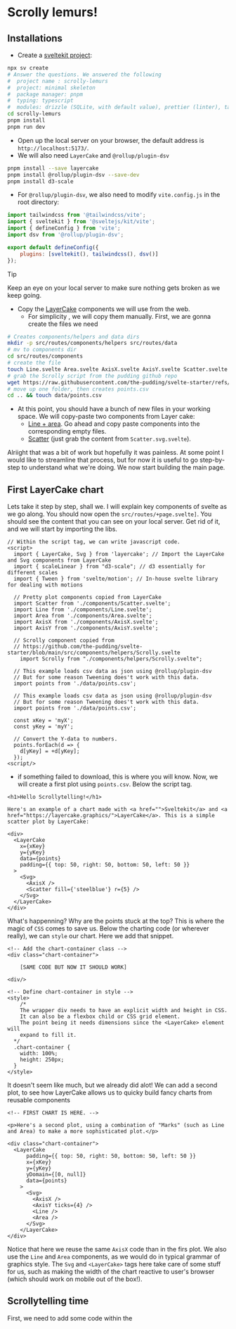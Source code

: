 # Scrolly lemurs!

## Installations

- Create a [sveltekit project](https://svelte.dev/docs/svelte/getting-started): 

```bash
npx sv create 
# Answer the questions. We answered the following
#  project name : scrolly-lemurs
#  project: minimal skeleton
#  package manager: pnpm
#  typing: typescript 
#  modules: drizzle (SQLite, with default value), prettier (linter), tailwind (maybe we'll use it), vercel adapter (for deployment)
cd scrolly-lemurs
pnpm install
pnpm run dev
```
- Open up the local server on your browser, the default address is `http://localhost:5173/`.
- We will also need `LayerCake` and `@rollup/plugin-dsv`
```bash
pnpm install --save layercake
pnpm install @rollup/plugin-dsv --save-dev
pnpm install d3-scale
```
- For `@rollup/plugin-dsv`, we also need to modify `vite.config.js` in the root directory:
```js
import tailwindcss from '@tailwindcss/vite';
import { sveltekit } from '@sveltejs/kit/vite';
import { defineConfig } from 'vite';
import dsv from '@rollup/plugin-dsv';

export default defineConfig({
	plugins: [sveltekit(), tailwindcss(), dsv()]
});
```
> [!TIP]
> Keep an eye on your local server to make sure nothing gets broken as we keep going.
- Copy the [LayerCake](https://layercake.graphics/) components we will use from the web.
  - For simplicity , we will copy them manually. First, we are gonna create the files we need
```bash 
# Creates components/helpers and data dirs
mkdir -p src/routes/components/helpers src/routes/data
# mv to components dir
cd src/routes/components
# create the file
touch Line.svelte Area.svelte AxisX.svelte AxisY.svelte Scatter.svelte
# grab the Scrolly script from the pudding github repo
wget https://raw.githubusercontent.com/the-pudding/svelte-starter/refs/heads/main/src/components/helpers/Scrolly.svelte -O helpers/Scrolly.svelte
# move up one folder, then creates points.csv
cd .. && touch data/points.csv
```
- At this point, you should have a bunch of new files in your working space. We will copy-paste two components from Layer cake:
  - [Line + area](https://layercake.graphics/example/Line). Go ahead and copy paste components into the corresponding empty files.
  - [Scatter](https://layercake.graphics/example/Scatter) (just grab the content from `Scatter.svg.svelte`).

Alriight that was a bit of work but hopefully it was painless. At some point I would like to streamline that process, but for now it is useful to go step-by-step to understand what we're doing. We now start building the main page.

## First LayerCake chart

Lets take it step by step, shall we. I will explain key components of svelte as we go along. You should now open the `src/routes/+page.svelte]`. You should see the content that you can see on your local server. Get rid of it, and we will start by importing the libs.
```svelte
// Within the script tag, we can write javascript code.
<script>
  import { LayerCake, Svg } from 'layercake'; // Import the LayerCake and Svg components from LayerCake
  import { scaleLinear } from "d3-scale"; // d3 essentially for different scales
  import { Tween } from 'svelte/motion'; // In-house svelte library for dealing with motions

  // Pretty plot components copied from LayerCake
  import Scatter from './components/Scatter.svelte';
  import Line from './components/Line.svelte';
  import Area from './components/Area.svelte';
  import AxisX from './components/AxisX.svelte';
  import AxisY from './components/AxisY.svelte';

  // Scrolly component copied from 
  // https://github.com/the-pudding/svelte-starter/blob/main/src/components/helpers/Scrolly.svelte
	import Scrolly from "./components/helpers/Scrolly.svelte";
  
  // This example loads csv data as json using @rollup/plugin-dsv
  // But for some reason Tweening does't work with this data.
  import points from './data/points.csv';

  // This example loads csv data as json using @rollup/plugin-dsv
  // But for some reason Tweening does't work with this data.
  import points from './data/points.csv';
  
  const xKey = 'myX';
  const yKey = 'myY';

  // Convert the Y-data to numbers.
  points.forEach(d => {
    d[yKey] = +d[yKey];
  });
<script/>
```
- if something failed to download, this is where you will know. Now, we will create a first plot using `points.csv`. Below the script tag.

```svelte
<h1>Hello Scrollytelling!</h1>

Here's an example of a chart made with <a href="">Sveltekit</a> and <a href="https://layercake.graphics/">LayerCake</a>. This is a simple scatter plot by LayerCake:

<div>
  <LayerCake 
    x={xKey}
    y={yKey}
    data={points} 
    padding={{ top: 50, right: 50, bottom: 50, left: 50 }}
  >
    <Svg>
      <AxisX />
      <Scatter fill={'steelblue'} r={5} />
    </Svg>
  </LayerCake>
</div>
```
What's happenning? Why are the points stuck at the top? This is where the magic of `CSS` comes to save us. Below the charting code (or wherever really), we can `style` our chart. Here we add that snippet.


```svelte
<!-- Add the chart-container class -->
<div class="chart-container">

    [SAME CODE BUT NOW IT SHOULD WORK]

<div/>

<!-- Define chart-container in style -->
<style>
    /*
    The wrapper div needs to have an explicit width and height in CSS.
    It can also be a flexbox child or CSS grid element.
    The point being it needs dimensions since the <LayerCake> element will
    expand to fill it.
  */
  .chart-container {
    width: 100%;
    height: 250px;
  }
</style>
```

It doesn't seem like much, but we already did alot! We can add a second plot, to see how LayerCake allows us to quicky build fancy charts from reusable components

```svelte
<!-- FIRST CHART IS HERE. -->

<p>Here's a second plot, using a combination of "Marks" (such as Line and Area) to make a more sophisticated plot.</p>

<div class="chart-container">
  <LayerCake
      padding={{ top: 50, right: 50, bottom: 50, left: 50 }}
      x={xKey}
      y={yKey}
      yDomain={[0, null]}
      data={points}
    >
      <Svg>
        <AxisX />
        <AxisY ticks={4} />
        <Line />
        <Area />
      </Svg>
    </LayerCake>
</div>
```

Notice that here we reuse the same `AxisX` code than in the firs plot. We also use the `Line` and `Area` components, as we would do in typical grammar of graphics style. The `Svg` and `<LayerCake>` tags here take care of some stuff for us, such as making the width of the chart reactive to user's browser (which should work on mobile out of the box!).

## Scrollytelling time

First, we need to add some code within the <script> tag. I'll just put all the code then explain it.

```svelte
<script>
    [SAME STUFF THAN BEFORE]

    // TODO: how do we make the data reactive when loaded from a file?
    let data = [
        { foo: 4, bar: 1 },
        { foo: 6, bar: 7 },
        { foo: 9, bar: 5 },
        { foo: 2, bar: 4 },
        { foo: 8, bar: 2 },
        { foo: 9, bar: 9 },
        { foo: 5, bar: 3 },
        { foo: 3, bar: 8 },
        { foo: 1, bar: 6 },
    ];

    // Data preparation for scrolly telling
  let value = $state();
  // Tween is a helper function to deal with motion associated with scrolling
  const tweenedX = new Tween(data.map((d) => d.foo));
  // This is just one easy example of doing scrollytelling, using same data but slightly different plots
  const setFoo = function () {
    tweenedX.set(data.map((d) => d.foo));
  };
  const setBar = function () {
    tweenedX.set(data.map((d) => d.bar));
  };

  // Based on value changing, we modify the data. 
  // Here we just flip between setFoo and setBar.
  //  https://svelte.dev/docs/svelte/$effect
  $effect(() => {
     if (value == 0) {
      setFoo();
    } else if (value == 1) {
      setBar();
    } else if (value == 2) {
      setFoo();
    }
    </script>

[SAME STUFF THAN BEFORE. BELOW THE LAST PLOT]


<p>The following is a <a href="https://www.w3schools.com/howto/howto_css_sticky_element.asp">sticky chart</a>. As you scroll down, it'll stick to your window.</p>
<div class="chart-container">  
  <!-- Here this is svelte syntax, instead of LayerCake. The two are equivalent. -->
  <svg {width} {height}>
    <!-- We loop through the data, drawing the SVG and using d3 to position pixels -->
    {#each data as d, index}
      <!-- tweenedX is nice because it deals with motion here, as data changes -->
      <circle
        cx={xScale(tweenedX.current[index])} 
        cy={yScale(d.bar)}
        r={15}
        fill="steelblue"
        stroke="#000000"
      />
    {/each}
  </svg>
</div>


<section id="scrolly">
  <!-- {value || "-"} when undefined, "-", else put value -->
	<h2>Scrolly <span>{value || "-"}</span></h2>
	<div class="spacer"></div>
	<Scrolly bind:value>
		{#each [0, 1, 2, 3, 4] as text, i}
      <!-- This is where we change values based on a variable active. See CSS. -->
			{@const active = value === i}
			<div class="step" class:active>
          <p>{text}</p>
			</div>
		{/each}
	</Scrolly>
	<div class="spacer"></div>
</section>


<p>Then we keep going after the sticky sequence.</p>
```

At this point, you should see a third plot with some text, but it is messy at the moment. We will make it scrolly in a second.



## References

- [Svelte Scrollytelling Starter](https://svelte.dev/playground/81194f65fdc74601930df7974fb9ffff?version=5.19.10)
- [Tweened values](https://svelte.dev/tutorial/svelte/tweens)
- [$effect](https://svelte.dev/docs/svelte/$effect)
- [Pudding's Scrolly component](https://github.com/the-pudding/svelte-starter/blob/main/src/components/helpers/Scrolly.svelte)
- [LayerCake](https://layercake.graphics/)